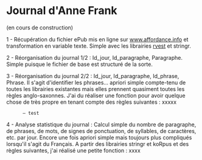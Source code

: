 # Journal d'Anne Frank
(en cours de construction)

1 - Récupération du fichier ePub mis en ligne sur www.affordance.info et transformation en variable texte. Simple avec les librairies <a href="">rvest</a> et stringr.

2 - Réorganisation du journal 1/2 : Id_jour, Id_paragraphe, Paragraphe. Simple puisque le fichier de base est structuré de la sorte.

3 - Réorganisation du journal 2/2 : Id_jour, Id_paragraphe, Id_phrase, Phrase. Il s'agit d'identifier les phrases... apriori simple compte-tenu de toutes les librairies existantes mais elles prennent quasiment toutes les règles anglo-saxonnes. J'ai du réaliser une fonction pour avoir quelque chose de très propre en tenant compte des règles suivantes : xxxxx

          — test

4 - Analyse statistique du journal : Calcul simple du nombre de paragraphe, de phrases, de mots, de signes de ponctuation, de syllables, de caractères, etc. par jour. Encore une fois apriori simple mais toujours plus compliqués lorsqu'il s'agit du Français. A partir des librairies stringr et koRpus et des règles suivantes, j'ai réalisé une petite fonction : xxxx



